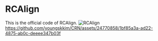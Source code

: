 # RCAlign
This is the official code of RCAlign.
![RCAlign](https://github.com/user-attachments/assets/fc1eb8dd-afb9-407e-9a73-a80d42418a88)
https://github.com/youngskkim/CRN/assets/24770858/1bf85a3a-ad22-4875-ab0c-deeee347b03f
